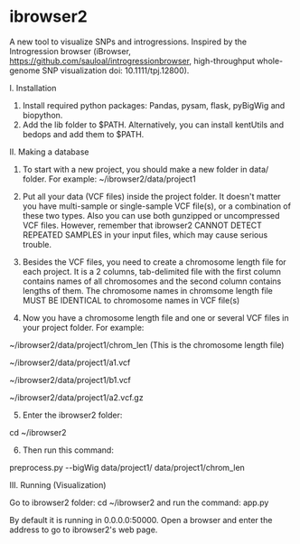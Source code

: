# ibrowser2

A new tool to visualize SNPs and introgressions. 
Inspired by the Introgression browser (iBrowser, https://github.com/sauloal/introgressionbrowser, high-throughput whole-genome SNP visualization doi: 10.1111/tpj.12800).

I. Installation
1. Install required python packages: Pandas, pysam, flask, pyBigWig and biopython.
2. Add the lib folder to $PATH. Alternatively, you can install kentUtils and bedops and add them to $PATH.

II. Making a database
1. To start with a new project, you should make a new folder in data/ folder. For example:
~/ibrowser2/data/project1

2. Put all your data (VCF files) inside the project folder. It doesn't matter you have multi-sample or single-sample VCF file(s), or a combination of these two types. Also you can use both gunzipped or uncompressed VCF files. However, remember that ibrowser2 CANNOT DETECT REPEATED SAMPLES in your input files, which may cause serious trouble.

3. Besides the VCF files, you need to create a chromosome length file for each project. It is a 2 columns, tab-delimited file with the first column contains names of all chromosomes and the second column contains lengths of them. The chromosome names in chromsome length file MUST BE IDENTICAL to chromosome names in VCF file(s)

4. Now you have a chromosome length file and one or several VCF files in your project folder. For example:

~/ibrowser2/data/project1/chrom_len (This is the chromosome length file)

~/ibrowser2/data/project1/a1.vcf

~/ibrowser2/data/project1/b1.vcf

~/ibrowser2/data/project1/a2.vcf.gz

5. Enter the ibrowser2 folder:

cd ~/ibrowser2

6. Then run this command:

preprocess.py --bigWig data/project1/ data/project1/chrom_len

III. Running (Visualization)

Go to ibrowser2 folder:
cd ~/ibrowser2
and run the command:
app.py

By default it is running in 0.0.0.0:50000. Open a browser and enter the address to go to ibrowser2's web page.
